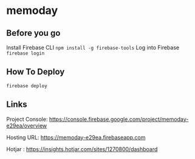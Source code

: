 # memoday

## Before you go
Install Firebase CLI `npm install -g firebase-tools`
Log into Firebase `firebase login`

## How To Deploy

`firebase deploy`

## Links

Project Console: https://console.firebase.google.com/project/memoday-e29ea/overview

Hosting URL: https://memoday-e29ea.firebaseapp.com

Hotjar : https://insights.hotjar.com/sites/1270800/dashboard